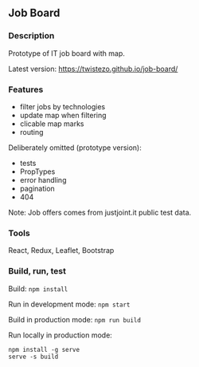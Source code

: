 ## Job Board

### Description

Prototype of IT job board with map.

Latest version: https://twistezo.github.io/job-board/

### Features

- filter jobs by technologies
- update map when filtering
- clicable map marks
- routing

Deliberately omitted (prototype version):

- tests
- PropTypes
- error handling
- pagination
- 404

Note: Job offers comes from justjoint.it public test data.

### Tools

React, Redux, Leaflet, Bootstrap

### Build, run, test

Build: `npm install`

Run in development mode: `npm start`

Build in production mode: `npm run build`

Run locally in production mode:

```
npm install -g serve
serve -s build
```
